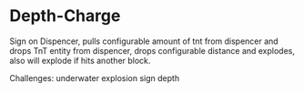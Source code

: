 # Depth-Charge

Sign on Dispencer, pulls configurable amount of tnt from dispencer and drops TnT entity from dispencer, drops configurable distance and explodes, also will explode if hits another block. 

Challenges:
underwater explosion
sign depth
